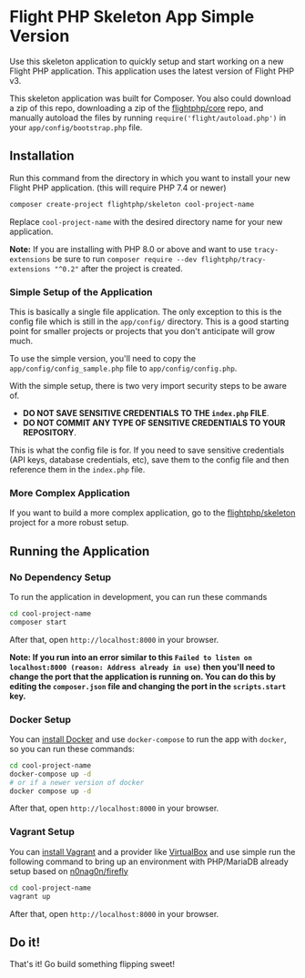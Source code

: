 # Flight PHP Skeleton App Simple Version

Use this skeleton application to quickly setup and start working on a new Flight PHP application. This application uses the latest version of Flight PHP v3.

This skeleton application was built for Composer. You also could download a zip of this repo, downloading a zip of the [flightphp/core](https://github.com/flightphp/core) repo, and manually autoload the files by running `require('flight/autoload.php')` in your `app/config/bootstrap.php` file.

## Installation

Run this command from the directory in which you want to install your new Flight PHP application. (this will require PHP 7.4 or newer)

```bash
composer create-project flightphp/skeleton cool-project-name
```

Replace `cool-project-name` with the desired directory name for your new application.

**Note:** If you are installing with PHP 8.0 or above and want to use `tracy-extensions` be sure to run `composer require --dev flightphp/tracy-extensions "^0.2"` after the project is created.

### Simple Setup of the Application

This is basically a single file application. The only exception to this is the config file which is still in the `app/config/` directory. This is a good starting point for smaller projects or projects that you don't anticipate will grow much.

To use the simple version, you'll need to copy the `app/config/config_sample.php` file to `app/config/config.php`.

With the simple setup, there is two very import security steps to be aware of. 
- **DO NOT SAVE SENSITIVE CREDENTIALS TO THE `index.php` FILE**. 
- **DO NOT COMMIT ANY TYPE OF SENSITIVE CREDENTIALS TO YOUR REPOSITORY**.

This is what the config file is for. If you need to save sensitive credentials (API keys, database credentials, etc), save them to the config file and then reference them in the `index.php` file.

### More Complex Application

If you want to build a more complex application, go to the [flightphp/skeleton](https://github.com/flightphp/skeleton) project for a more robust setup.

## Running the Application

### No Dependency Setup

To run the application in development, you can run these commands 

```bash
cd cool-project-name
composer start
```

After that, open `http://localhost:8000` in your browser.

__Note: If you run into an error similar to this `Failed to listen on localhost:8000 (reason: Address already in use)` then you'll need to change the port that the application is running on. You can do this by editing the `composer.json` file and changing the port in the `scripts.start` key.__

### Docker Setup

You can [install Docker](https://docs.docker.com/engine/install/) and use `docker-compose` to run the app with `docker`, so you can run these commands:
```bash
cd cool-project-name
docker-compose up -d
# or if a newer version of docker
docker compose up -d
```
After that, open `http://localhost:8000` in your browser.

### Vagrant Setup
You can [install Vagrant](https://vagrantup.com/download) and a provider like [VirtualBox](https://www.virtualbox.org/wiki/Downloads) and use simple run the following command to bring up an environment with PHP/MariaDB already setup based on [n0nag0n/firefly](https://github.com/n0nag0n/firefly)

```bash
cd cool-project-name
vagrant up
```

After that, open `http://localhost:8000` in your browser.

## Do it!
That's it! Go build something flipping sweet!
